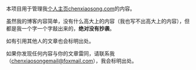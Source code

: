 本项目用于管理我[个人主页chenxiaosong.com](http://chenxiaosong.com)的内容。

虽然我的博客内容简单，没有什么高大上的内容（我也写不出高大上的内容），但都是我一个字一个字敲出来的，**绝对没有抄袭**。

如有引用其他人的文章也会标明出处。

如果你发现任何内容与你的文章雷同，请联系我（chenxiaosongemail@foxmail.com），我会标明出处。
